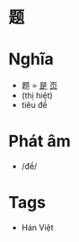 # 题

# Nghĩa
* 题 = [是](是.md) [页](页.md)
* (thị hiệt)
* tiêu đề

# Phát âm
* /đề/

# Tags
* Hán Việt

<script>window.HANZI_FIELD='题';</script>
